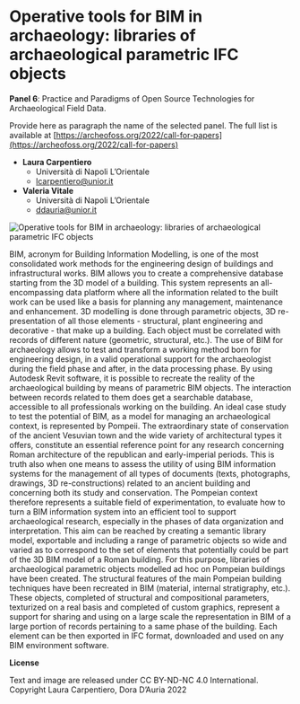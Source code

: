 # Operative tools for BIM in archaeology: libraries of archaeological parametric IFC objects


**Panel 6**: Practice and Paradigms of Open Source Technologies for Archaeological Field Data.

Provide here as paragraph the name of the selected panel. The full list is available at [https://archeofoss.org/2022/call-for-papers](https://archeofoss.org/2022/call-for-papers)


- **Laura Carpentiero**
  - Università di Napoli L’Orientale
  - [lcarpentiero@unior.it](mailto:lcarpentiero@unior.it)
- **Valeria Vitale**
  - Università di Napoli L’Orientale
  - [ddauria@unior.it](mailto:ddauria@unior.it)

![Operative tools for BIM in archaeology: libraries of archaeological parametric IFC objects](carpentiero-d_auria)

BIM, acronym for Building Information Modelling, is one of the most consolidated work methods for the engineering design of buildings and infrastructural works. BIM allows you to create a comprehensive database starting from the 3D model of a building. This system represents an all-encompassing data platform where all the information related to the built work can be used like a basis for planning any management, maintenance and enhancement. 3D modelling is done through parametric objects, 3D re-presentation of all those elements - structural, plant engineering and decorative - that make up a building. Each object must be correlated with records of different nature (geometric, structural, etc.). The use of BIM for archaeology allows to test and transform a working method born for engineering design, in a valid operational support for the archaeologist during the field phase and after, in the data processing phase. By using Autodesk Revit software, it is possible to recreate the reality of the archaeological building by means of parametric BIM objects. The interaction between records related to them does get a searchable database, accessible to all professionals working on the building. An ideal case study to test the potential of BIM, as a model for managing an archaeological context, is represented by Pompeii. The extraordinary state of conservation of the ancient Vesuvian town and the wide variety of architectural types it offers, constitute an essential reference point for any research concerning Roman architecture of the republican and early-imperial periods. This is truth also when one means to assess the utility of using BIM information systems for the management of all types of documents (texts, photographs, drawings, 3D re-constructions) related to an ancient building and concerning both its study and conservation. The Pompeian context therefore represents a suitable field of experimentation, to evaluate how to turn a BIM information system into an efficient tool to support archaeological research, especially in the phases of data organization and interpretation. This aim can be reached by creating a semantic library model, exportable and including a range of parametric objects so wide and varied as to correspond to the set of elements that potentially could be part of the 3D BIM model of a Roman building. For this purpose, libraries of archaeological parametric objects modelled ad hoc on Pompeian buildings have been created. The structural features of the main Pompeian building techniques have been recreated in BIM (material, internal stratigraphy, etc.). These objects, completed of structural and compositional parameters, texturized on a real basis and completed of custom graphics, represent a support for sharing and using on a large scale the representation in BIM of a large portion of records pertaining to a same phase of the building. Each element can be then exported in IFC format, downloaded and used on any BIM environment software.

**License**

Text and image are released under CC BY-ND-NC 4.0 International. Copyright Laura Carpentiero, Dora D’Auria 2022
